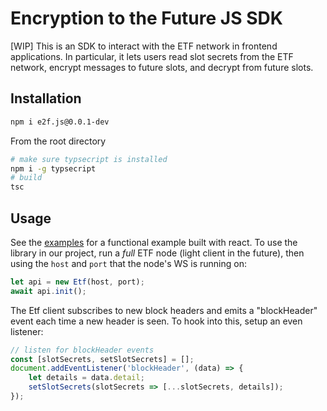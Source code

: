 # Encryption to the Future JS SDK

[WIP]
This is an SDK to interact with the ETF network in frontend applications. In particular, it lets users read slot secrets from the ETF network, encrypt messages to future slots, and decrypt from future slots.

## Installation

``` bash
npm i e2f.js@0.0.1-dev
```

From the root directory
```bash 
# make sure typsecript is installed
npm i -g typsecript
# build
tsc
```

## Usage

See the [examples](./examples/) for a functional example built with react. To use the library in our project, run a *full* ETF node (light client in the future), then using the `host` and `port` that the node's WS is running on:

``` javascript
let api = new Etf(host, port);
await api.init();
```

The Etf client subscribes to new block headers and emits a "blockHeader" event each time a new header is seen. To hook into this, setup an even listener:

``` javascript
// listen for blockHeader events
const [slotSecrets, setSlotSecrets] = [];
document.addEventListener('blockHeader', (data) => {
    let details = data.detail;
    setSlotSecrets(slotSecrets => [...slotSecrets, details]);
});
```